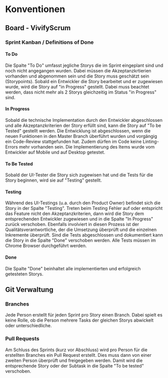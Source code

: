# Konventionen

## Board - VivifyScrum

### Sprint Kanban / Definitions of Done

#### To Do
Die Spalte "To Do" umfasst jegliche Storys die im Sprint eingeplant sind und noch nicht angegangen wurden. Dabei müssen
die Akzeptanzkrtierien vorhanden und abgenommen sein und die Story muss geschätzt sein (Storypoints). Sobald ein Entwickler
die Story bearbeitet und er zugewiesen wurde, wird die Story auf "in Progress" gestellt. Dabei muss beachtet werden,
dass nicht mehr als 2 Storys gleichzeitig im Status "in Progress" sind.

#### In Progress
Sobald die technische Implementation durch den Entwickler abgeschlossen und alle Akzeptanzkriterien der Story erfüllt sind, kann
die Story auf "To be Tested" gestellt werden. Die Entwicklung ist abgeschlossen, wenn die neuen Funktionen in den Master Branch überführt wurden
und vorgängig ein Code-Review stattgefunden hat. Zudem dürfen im Code keine Linting-Errors mehr vorhanden sein. Die Implementierung des Items wurde vom Entwickler auf Mobile und auf Desktop getestet.

#### To Be Tested
Sobald der UI-Tester die Story sich zugewisen hat und die Tests für die Story beginnen, wird sie auf "Testing" gestellt.

#### Testing
Während des UI-Testings (u.a. durch den Product Owner) befindet sich die Story in der Spalte "Testing". Treten beim Testing Fehler auf oder entspricht das Feature nicht den Akzeptanzkriterien, dann wird die Story dem entsprechenden Entwickler zugewiesen und in die Spalte "In Progress" zurück verschoben.
Ebenfalls involviert in diesen Prozess ist der Qualitätsverantwortliche, der die Umsetzung überprüft und die einzelnen Inkremente
überprüft. Sind die Tests abgeschlossen und dokumentiert kann die Story in die Spalte "Done" verschoben werden.
Alle Tests müssen im Chrome Browser durchgeführt werden.

#### Done
Die Spalte "Done" beinhaltet alle implementierten und erfolgreich getesteten Storys.

## Git Verwaltung

### Branches
Jede Person erstellt für jeden Sprint pro Story einen Branch. Dabei spielt es keine Rolle, ob die Person
mehrere Tasks der gleichen Storys abwickelt oder unterschiedliche. 

### Pull Requests
Am Schluss des Sprints (kurz vor Abschluss) wird pro Person für die erstellten Branches ein Pull Request erstellt. Dies muss dann von einer zweiten Person überprüft und freigegeben werden. Damit wird die entsprechende Story oder der Subtask in die Spalte "To be tested" verschoben.
